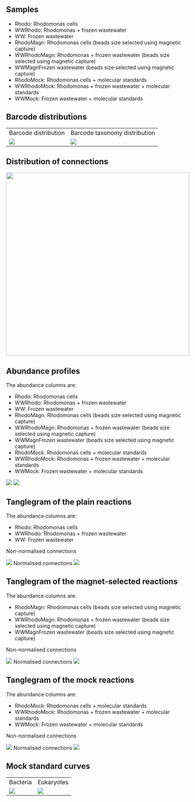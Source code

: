 ## Samples

-   Rhodo: Rhodomonas cells
-   WWRhodo: Rhodomonas + frozen wastewater
-   WW: Frozen wastewater
-   RhodoMagn: Rhodomonas cells (beads size selected using magnetic
    capture)
-   WWRhodoMagn: Rhodomonas + frozen wastewater (beads size selected
    using magnetic capture)
-   WWMagnFrozen wastewater (beads size selected using magnetic capture)
-   RhodoMock: Rhodomonas cells + molecular standards
-   WWRhodoMock: Rhodomonas + frozen wastewater + molecular standards
-   WWMock: Frozen wastewater + molecular standards

## Barcode distributions

<table>
<tr>
<td>
Barcode distribution
</td>
<td>
Barcode taxonomy distribution
</td>
</tr>
<tr>
<td valign="top">
<img src="../figures/bc_distribution.png">
</td>
<td valign="top">
<img src="../figures/bc_tax_distribution.png">
</td>
</tr>
</table>

## Distribution of connections

<td valign="top">
<img src="../figures/connection_distribution.png" width=500>
</td>

## Abundance profiles

The abundance columns are:

-   Rhodo: Rhodomonas cells
-   WWRhodo: Rhodomonas + frozen wastewater
-   WW: Frozen wastewater
-   RhodoMagn: Rhodomonas cells (beads size selected using magnetic
    capture)
-   WWRhodoMagn: Rhodomonas + frozen wastewater (beads size selected
    using magnetic capture)
-   WWMagnFrozen wastewater (beads size selected using magnetic capture)
-   RhodoMock: Rhodomonas cells + molecular standards
-   WWRhodoMock: Rhodomonas + frozen wastewater + molecular standards
-   WWMock: Frozen wastewater + molecular standards

<td valign="top">
<img src="../figures/bact_abunds.png" >
</td>
<td valign="top">
<img src="../figures/euk_abunds.png" >
</td>

## Tanglegram of the plain reactions

The abundance columns are:

-   Rhodo: Rhodomonas cells
-   WWRhodo: Rhodomonas + frozen wastewater
-   WW: Frozen wastewater

Non-normalised connections
<td valign="top">
<img src="../figures/plain_tanglegram.png" >
</td>
Normalised connections
<td valign="top">
<img src="../figures/plain_tanglegram_normalised.png" >
</td>

## Tanglegram of the magnet-selected reactions

The abundance columns are:

-   RhodoMagn: Rhodomonas cells (beads size selected using magnetic
    capture)
-   WWRhodoMagn: Rhodomonas + frozen wastewater (beads size selected
    using magnetic capture)
-   WWMagnFrozen wastewater (beads size selected using magnetic capture)

Non-normalised connections
<td valign="top">
<img src="../figures/magn_tanglegram.png" >
</td>
Normalised connections
<td valign="top">
<img src="../figures/magn_tanglegram_normalised.png" >
</td>

## Tanglegram of the mock reactions

The abundance columns are:

-   RhodoMock: Rhodomonas cells + molecular standards
-   WWRhodoMock: Rhodomonas + frozen wastewater + molecular standards
-   WWMock: Frozen wastewater + molecular standards

Non-normalised connections
<td valign="top">
<img src="../figures/mock_tanglegram.png" >
</td>
Normalised connections
<td valign="top">
<img src="../figures/mock_tanglegram_normalised.png" >
</td>

## Mock standard curves

<table>
<tr>
<td>
Bacteria
</td>
<td>
Eukaryotes
</td>
</tr>
<tr>
<td valign="top">
<img src="../figures/bact_mock_curve.png">
</td>
<td valign="top">
<img src="../figures/euk_mock_curve.png">
</td>
</tr>
</table>
